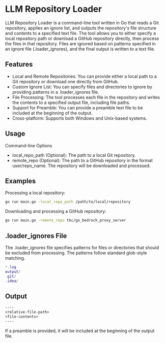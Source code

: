 # LLM Repository Loader

LLM Repository Loader is a command-line tool written in Go that reads a Git repository, applies an ignore list, and outputs the repository's file structure and contents to a specified text file. The tool allows you to either specify a local repository path or download a GitHub repository directly, then process the files in that repository. Files are ignored based on patterns specified in an ignore file (.loader_ignores), and the final output is written to a text file.

## Features
- Local and Remote Repositories: You can provide either a local path to a Git repository or download one directly from GitHub.
- Custom Ignore List: You can specify files and directories to ignore by providing patterns in a .loader_ignores file.
- File Processing: The tool processes each file in the repository and writes the contents to a specified output file, including file paths.
- Support for Preamble: You can provide a preamble text file to be included at the beginning of the output.
- Cross-platform: Supports both Windows and Unix-based systems.

## Usage

Command-line Options

- local_repo_path (Optional): The path to a local Git repository.
- remote_repo (Optional): The path to a GitHub repository in the format user/repo_name. The repository will be downloaded and processed.

## Examples

Processing a local repository:
```bash
go run main.go -local_repo_path /path/to/local/repository
```

Downloading and processing a GitHub repository:

```bash
go run main.go -remote_repo tkc/go_bedrock_proxy_server
```

## .loader_ignores File
The .loader_ignores file specifies patterns for files or directories that should be excluded from processing. The patterns follow standard glob-style matching.

```lua
*.log
output/
.git/
.idea/
```

## Output

```txt
----
<relative-file-path>
<file-contents>
----
```

If a preamble is provided, it will be included at the beginning of the output file.


